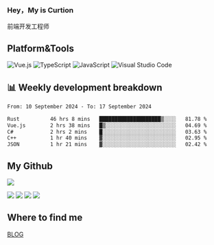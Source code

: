 ### Hey，My is Curtion
前端开发工程师
## Platform&Tools

![Vue.js](https://img.shields.io/badge/-Vue.js-4FC08D?style=flat-square&logo=Vue.js&logoColor=white)
![TypeScript](https://img.shields.io/badge/-TypeScript-007ACC?style=flat-square&logo=typescript&logoColor=white)
![JavaScript](https://img.shields.io/badge/-JavaScript-F7DF1E?style=flat-square&logo=javascript&logoColor=black)
![Visual Studio Code](https://img.shields.io/badge/-VSCode-007ACC?style=flat-square&logo=Visual-Studio-Code&logoColor=white)

## 📊 Weekly development breakdown

<!--START_SECTION:waka-->

```txt
From: 10 September 2024 - To: 17 September 2024

Rust          46 hrs 8 mins   ████████████████████▒░░░░   81.78 %
Vue.js        2 hrs 38 mins   █▒░░░░░░░░░░░░░░░░░░░░░░░   04.69 %
C#            2 hrs 2 mins    █░░░░░░░░░░░░░░░░░░░░░░░░   03.63 %
C++           1 hr 40 mins    ▓░░░░░░░░░░░░░░░░░░░░░░░░   02.95 %
JSON          1 hr 21 mins    ▓░░░░░░░░░░░░░░░░░░░░░░░░   02.42 %
```

<!--END_SECTION:waka-->

## My Github

![](http://github-profile-summary-cards.vercel.app/api/cards/profile-details?username=curtion&theme=nord_bright)

![](http://github-profile-summary-cards.vercel.app/api/cards/stats?username=curtion&theme=nord_bright)
![](http://github-profile-summary-cards.vercel.app/api/cards/productive-time?username=curtion&theme=nord_bright&utcOffset=8)
![](http://github-profile-summary-cards.vercel.app/api/cards/repos-per-language?username=curtion&theme=nord_bright)
![](http://github-profile-summary-cards.vercel.app/api/cards/most-commit-language?username=curtion&theme=nord_bright)

## Where to find me

[BLOG](https://blog.3gxk.net)

